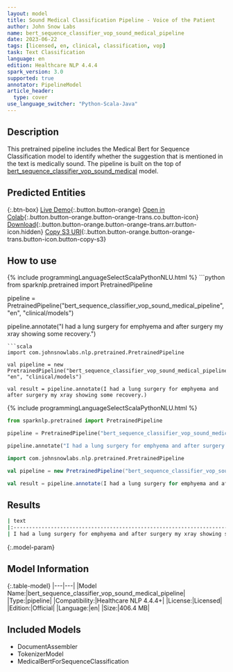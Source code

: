```yaml
---
layout: model
title: Sound Medical Classification Pipeline - Voice of the Patient
author: John Snow Labs
name: bert_sequence_classifier_vop_sound_medical_pipeline
date: 2023-06-22
tags: [licensed, en, clinical, classification, vop]
task: Text Classification
language: en
edition: Healthcare NLP 4.4.4
spark_version: 3.0
supported: true
annotator: PipelineModel
article_header:
  type: cover
use_language_switcher: "Python-Scala-Java"
---
```


## Description

This pretrained pipeline includes the Medical Bert for Sequence Classification model to identify whether the suggestion that is mentioned in the text is medically sound. The pipeline is built on the top of  [bert_sequence_classifier_vop_sound_medical](https://nlp.johnsnowlabs.com/2023/06/13/bert_sequence_classifier_vop_sound_medical_en.html) model.

## Predicted Entities



{:.btn-box}
[Live Demo](https://demo.johnsnowlabs.com/healthcare/VOP/){:.button.button-orange}
[Open in Colab](https://colab.research.google.com/github/JohnSnowLabs/spark-nlp-workshop/blob/master/tutorials/streamlit_notebooks/healthcare/VOICE_OF_PATIENT.ipynb){:.button.button-orange.button-orange-trans.co.button-icon}
[Download](https://s3.amazonaws.com/auxdata.johnsnowlabs.com/clinical/models/bert_sequence_classifier_vop_sound_medical_pipeline_en_4.4.4_3.0_1687411348291.zip){:.button.button-orange.button-orange-trans.arr.button-icon.hidden}
[Copy S3 URI](s3://auxdata.johnsnowlabs.com/clinical/models/bert_sequence_classifier_vop_sound_medical_pipeline_en_4.4.4_3.0_1687411348291.zip){:.button.button-orange.button-orange-trans.button-icon.button-copy-s3}

## How to use

<div class="tabs-box" markdown="1">
{% include programmingLanguageSelectScalaPythonNLU.html %}
```python
from sparknlp.pretrained import PretrainedPipeline

pipeline = PretrainedPipeline("bert_sequence_classifier_vop_sound_medical_pipeline", "en", "clinical/models")

pipeline.annotate("I had a lung surgery for emphyema and after surgery my xray showing some recovery.")
```
```scala
import com.johnsnowlabs.nlp.pretrained.PretrainedPipeline

val pipeline = new PretrainedPipeline("bert_sequence_classifier_vop_sound_medical_pipeline", "en", "clinical/models")

val result = pipeline.annotate(I had a lung surgery for emphyema and after surgery my xray showing some recovery.)
```
</div>

<div class="tabs-box" markdown="1">
{% include programmingLanguageSelectScalaPythonNLU.html %}
  
```python
from sparknlp.pretrained import PretrainedPipeline

pipeline = PretrainedPipeline("bert_sequence_classifier_vop_sound_medical_pipeline", "en", "clinical/models")

pipeline.annotate("I had a lung surgery for emphyema and after surgery my xray showing some recovery.")
```
```scala
import com.johnsnowlabs.nlp.pretrained.PretrainedPipeline

val pipeline = new PretrainedPipeline("bert_sequence_classifier_vop_sound_medical_pipeline", "en", "clinical/models")

val result = pipeline.annotate(I had a lung surgery for emphyema and after surgery my xray showing some recovery.)
```
</div>

## Results

```bash
| text                                                                               | prediction   |
|:-----------------------------------------------------------------------------------|:-------------|
| I had a lung surgery for emphyema and after surgery my xray showing some recovery. | True         |
```

{:.model-param}
## Model Information

{:.table-model}
|---|---|
|Model Name:|bert_sequence_classifier_vop_sound_medical_pipeline|
|Type:|pipeline|
|Compatibility:|Healthcare NLP 4.4.4+|
|License:|Licensed|
|Edition:|Official|
|Language:|en|
|Size:|406.4 MB|

## Included Models

- DocumentAssembler
- TokenizerModel
- MedicalBertForSequenceClassification
